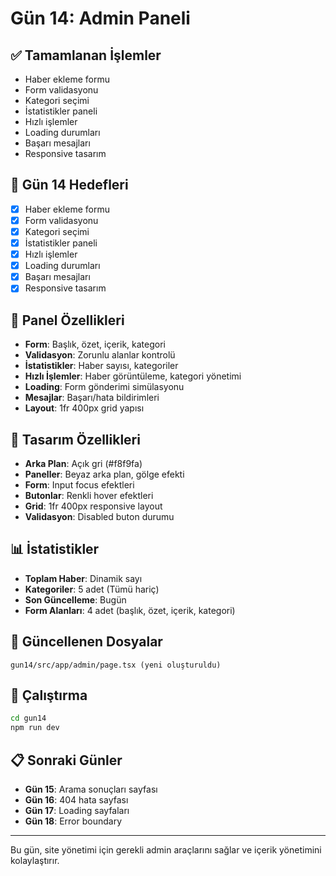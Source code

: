 # Gün 14: Admin Paneli

## ✅ Tamamlanan İşlemler
- Haber ekleme formu
- Form validasyonu
- Kategori seçimi
- İstatistikler paneli
- Hızlı işlemler
- Loading durumları
- Başarı mesajları
- Responsive tasarım

## 🎯 Gün 14 Hedefleri
- [x] Haber ekleme formu
- [x] Form validasyonu
- [x] Kategori seçimi
- [x] İstatistikler paneli
- [x] Hızlı işlemler
- [x] Loading durumları
- [x] Başarı mesajları
- [x] Responsive tasarım

## 🔧 Panel Özellikleri
- **Form**: Başlık, özet, içerik, kategori
- **Validasyon**: Zorunlu alanlar kontrolü
- **İstatistikler**: Haber sayısı, kategoriler
- **Hızlı İşlemler**: Haber görüntüleme, kategori yönetimi
- **Loading**: Form gönderimi simülasyonu
- **Mesajlar**: Başarı/hata bildirimleri
- **Layout**: 1fr 400px grid yapısı

## 🎨 Tasarım Özellikleri
- **Arka Plan**: Açık gri (#f8f9fa)
- **Paneller**: Beyaz arka plan, gölge efekti
- **Form**: Input focus efektleri
- **Butonlar**: Renkli hover efektleri
- **Grid**: 1fr 400px responsive layout
- **Validasyon**: Disabled buton durumu

## 📊 İstatistikler
- **Toplam Haber**: Dinamik sayı
- **Kategoriler**: 5 adet (Tümü hariç)
- **Son Güncelleme**: Bugün
- **Form Alanları**: 4 adet (başlık, özet, içerik, kategori)

## 📁 Güncellenen Dosyalar
```
gun14/src/app/admin/page.tsx (yeni oluşturuldu)
```

## 🚀 Çalıştırma
```bash
cd gun14
npm run dev
```

## 📋 Sonraki Günler
- **Gün 15**: Arama sonuçları sayfası
- **Gün 16**: 404 hata sayfası
- **Gün 17**: Loading sayfaları
- **Gün 18**: Error boundary

---

Bu gün, site yönetimi için gerekli admin araçlarını sağlar ve içerik yönetimini kolaylaştırır.
